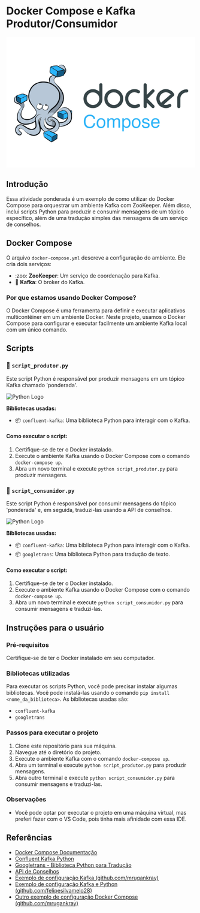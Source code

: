 # Docker Compose e Kafka Produtor/Consumidor

![Docker Logo](https://github.com/DayllanAlho/DayllanAlho/blob/main/Docker%20Compose_Fila%20Kafka/Imagens/image-removebg-preview%20(54).png)

## Introdução

Essa atividade ponderada é um exemplo de como utilizar do Docker Compose para orquestrar um ambiente Kafka com ZooKeeper. Além disso, inclui scripts Python para produzir e consumir mensagens de um tópico específico, além de uma tradução simples das mensagens de um serviço de conselhos.

## Docker Compose

O arquivo `docker-compose.yml` descreve a configuração do ambiente. Ele cria dois serviços:

- :zoo: **ZooKeeper**: Um serviço de coordenação para Kafka.
- :whale: **Kafka**: O broker do Kafka.

### Por que estamos usando Docker Compose?

O Docker Compose é uma ferramenta para definir e executar aplicativos multicontêiner em um ambiente Docker. Neste projeto, usamos o Docker Compose para configurar e executar facilmente um ambiente Kafka local com um único comando.

## Scripts

### :snake: `script_produtor.py`

Este script Python é responsável por produzir mensagens em um tópico Kafka chamado 'ponderada'.

![Python Logo](https://www.python.org/static/community_logos/python-logo-master-v3-TM.png)

**Bibliotecas usadas:**

- :package: `confluent-kafka`: Uma biblioteca Python para interagir com o Kafka.

#### Como executar o script:

1. Certifique-se de ter o Docker instalado.
2. Execute o ambiente Kafka usando o Docker Compose com o comando `docker-compose up`.
3. Abra um novo terminal e execute `python script_produtor.py` para produzir mensagens.

### :snake: `script_consumidor.py`

Este script Python é responsável por consumir mensagens do tópico 'ponderada' e, em seguida, traduzi-las usando a API de conselhos.

![Python Logo](https://www.python.org/static/community_logos/python-logo-master-v3-TM.png)

**Bibliotecas usadas:**

- :package: `confluent-kafka`: Uma biblioteca Python para interagir com o Kafka.
- :package: `googletrans`: Uma biblioteca Python para tradução de texto.

#### Como executar o script:

1. Certifique-se de ter o Docker instalado.
2. Execute o ambiente Kafka usando o Docker Compose com o comando `docker-compose up`.
3. Abra um novo terminal e execute `python script_consumidor.py` para consumir mensagens e traduzi-las.

## Instruções para o usuário

### Pré-requisitos

Certifique-se de ter o Docker instalado em seu computador.

### Bibliotecas utilizadas

Para executar os scripts Python, você pode precisar instalar algumas bibliotecas. Você pode instalá-las usando o comando `pip install <nome_da_biblioteca>`. As bibliotecas usadas são:

- `confluent-kafka`
- `googletrans`

### Passos para executar o projeto

1. Clone este repositório para sua máquina.
2. Navegue até o diretório do projeto.
3. Execute o ambiente Kafka com o comando `docker-compose up`.
4. Abra um terminal e execute `python script_produtor.py` para produzir mensagens.
5. Abra outro terminal e execute `python script_consumidor.py` para consumir mensagens e traduzi-las.

### Observações

- Você pode optar por executar o projeto em uma máquina virtual, mas preferi fazer com o VS Code, pois tinha mais afinidade com essa IDE.

## Referências

- [Docker Compose Documentação](https://docs.docker.com/compose/)
- [Confluent Kafka Python](https://docs.confluent.io/platform/current/clients/confluent-kafka-python/html/index.html)
- [Googletrans - Biblioteca Python para Tradução](https://pypi.org/project/googletrans/)
- [API de Conselhos](https://api.adviceslip.com/)
- [Exemplo de configuração Kafka (github.com/mrugankray)](https://github.com/mrugankray/Big-Data-Cluster/blob/main/kafka-zookeper.yaml)
- [Exemplo de configuração Kafka e Python (github.com/felipesilvamelo28)](https://github.com/felipesilvamelo28/kafka-example)
- [Outro exemplo de configuração Docker Compose (github.com/mrugankray)](https://github.com/mrugankray/Big-Data-Cluster/blob/main/all-docker-compose.yaml)
